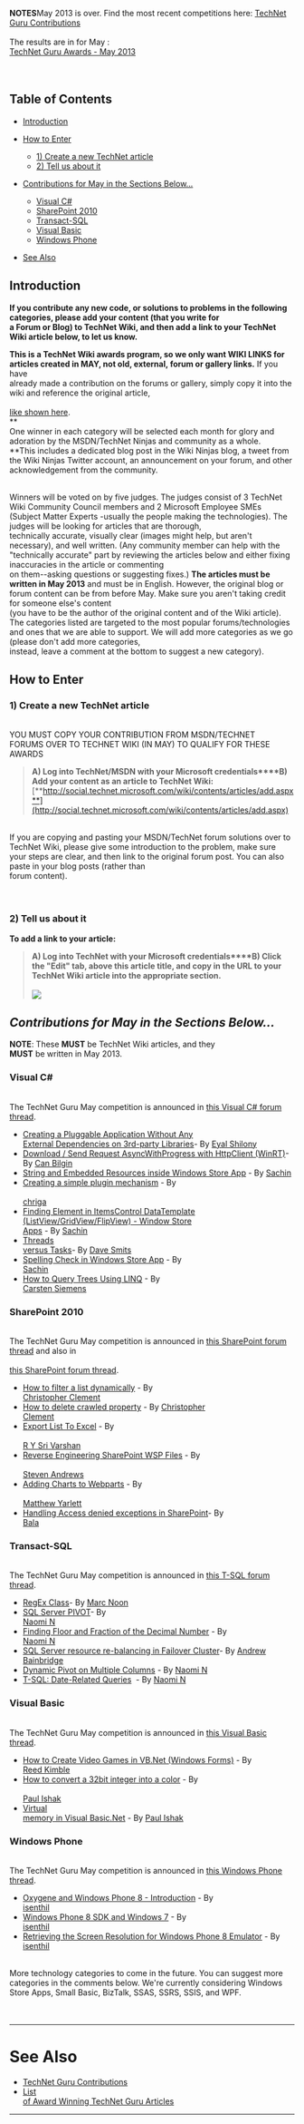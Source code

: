 
**NOTES**May 2013 is over. Find the most recent competitions here: [TechNet Guru Contributions](http://social.technet.microsoft.com/wiki/contents/articles/17641.technet-guru-contributions.aspx)   
<br>The results are in for May : [<br>TechNet Guru Awards - May 2013](http://blogs.technet.com/b/wikininjas/archive/2013/06/11/technet-guru-awards-may-2013.aspx#3578313)  
<br>   

## Table of Contents



- [Introduction](#Introduction)
- [How to Enter](#How_to_Enter)


  - [1) Create a new TechNet article](#Create_a_new_TechNet_article)
  - [2) Tell us about it](#Tell_us_about_it)
- [Contributions for May in the Sections Below...](#Add_Your_Contributions_for_May_in_the_Sections_Below)


  - [Visual C#](#Visual_C)
  - [SharePoint 2010](#SharePoint_twentyten)
  - [Transact-SQL](#Transact-SQL)
  - [Visual Basic](#Visual_Basic)
  - [Windows Phone](#Windows_Phone)
- [See Also](#See_Also)
  
  

## <a name="Introduction"></a>Introduction
  
**If you contribute any new code, or solutions to problems in the following categories, please add your content (that you write for<br> a Forum or Blog) to TechNet Wiki, and then add a link to your TechNet Wiki article below, to let us know.**  
  
**This is a TechNet Wiki awards program, so we only want WIKI LINKS for articles created in MAY, not old, external, forum or gallery links.** If you have<br> already made a contribution on the forums or gallery, simply copy it into the wiki and reference the original article,<br>[<br>like shown here](http://social.technet.microsoft.com/wiki/contents/articles/13461.blackboard-design-pattern-a-practical-example-radar-defense-system.aspx).  
**<br>One winner in each category will be selected each month for glory and adoration by the MSDN/TechNet Ninjas and community as a whole.<br>**This includes a dedicated blog post in the Wiki Ninjas blog, a tweet from the Wiki Ninjas Twitter account, an announcement on your forum, and other acknowledgement from the community.  
  
<br>Winners will be voted on by five judges. The judges consist of 3 TechNet Wiki Community Council members and 2 Microsoft Employee SMEs (Subject Matter Experts -usually the people making the technologies). The judges will be looking for articles that are thorough,<br> technically accurate, visually clear (images might help, but aren't necessary), and well written. (Any community member can help with the "technically accurate" part by reviewing the articles below and either fixing inaccuracies in the article or commenting<br> on them--asking questions or suggesting fixes.) **The articles must be written in May 2013** and must be in English. However, the original blog or forum content can be from before May. Make sure you aren't taking credit for someone else's content<br> (you have to be the author of the original content and of the Wiki article). The categories listed are targeted to the most popular forums/technologies and ones that we are able to support. We will add more categories as we go (please don't add more categories,<br> instead, leave a comment at the bottom to suggest a new category).  
  

## <a name="How_to_Enter"></a>How to Enter
  

### <a name="Create_a_new_TechNet_article"></a>1) Create a new TechNet article
<br>YOU MUST COPY YOUR CONTRIBUTION FROM MSDN/TECHNET FORUMS OVER TO TECHNET WIKI (IN MAY) TO QUALIFY FOR THESE AWARDS  
  


> **A) Log into TechNet/MSDN with your Microsoft credentials****B) Add your content as an article to TechNet Wiki:<br>**[**http://social.technet.microsoft.com/wiki/contents/articles/add.aspx**](http://social.technet.microsoft.com/wiki/contents/articles/add.aspx)

  
<br>If you are copying and pasting your MSDN/TechNet forum solutions over to TechNet Wiki, please give some introduction to the problem, make sure your steps are clear, and then link to the original forum post. You can also paste in your blog posts (rather than<br> forum content).  
<br>   

### <a name="Tell_us_about_it"></a>2) Tell us about it
**To add a link to your article:**

> **A) Log into TechNet with your Microsoft credentials****B) Click the "Edit" tab, above this article title, and copy in the URL to your TechNet Wiki article into the appropriate section.**   
>    
> **[![ ](http://social.technet.microsoft.com/wiki/resized-image.ashx/__size/418x0/__key/communityserver-wikis-components-files/00-00-00-00-05/2475.Captureedit.PNG)](http://social.technet.microsoft.com/wiki/cfs-file.ashx/__key/communityserver-wikis-components-files/00-00-00-00-05/2475.Captureedit.PNG)**






## *Contributions for May in the Sections Below...*


**NOTE**: These **MUST** be TechNet Wiki articles, and they<br>**MUST** be written in May 2013.


### <a name="Visual_C"></a>Visual C#
<br>The TechNet Guru May competition is announced in [this Visual C# forum thread](http://social.msdn.microsoft.com/Forums/en-US/csharpgeneral/thread/0b58ab48-f6dc-46ae-abef-61ac4de7a24d).  

- [Creating a Pluggable Application Without Any<br> External Dependencies on 3rd-party Libraries](http://social.technet.microsoft.com/wiki/contents/articles/17354.creating-a-pluggable-application-without-any-external-dependencies-on-3rd-party-libraries.aspx)- By [Eyal Shilony](http://social.technet.microsoft.com/wiki/351496/ProfileUrlRedirect.ashx)
- [Download / Send Request AsyncWithProgress with HttpClient (WinRT)](http://social.technet.microsoft.com/wiki/contents/articles/17360.download-send-request-asyncwithprogress-with-httpclient-winrt.aspx)- By [Can Bilgin](http://social.technet.microsoft.com/wiki/60518/ProfileUrlRedirect.ashx)
- [String and Embedded Resources inside Windows Store App](http://social.technet.microsoft.com/wiki/contents/articles/17414.string-and-embedded-resources-inside-windows-store-app.aspx) - By [Sachin](http://social.technet.microsoft.com/profile/sachin%20%20s/)
- [Creating a simple plugin mechanism](http://social.technet.microsoft.com/wiki/contents/articles/17501.creating-a-simple-plugin-mechanism.aspx) - By<br>[<br>chriga](http://social.technet.microsoft.com/wiki/340201/ProfileUrlRedirect.ashx)
- [Finding Element in ItemsControl DataTemplate (ListView/GridView/FlipView) - Window Store<br> Apps](http://social.technet.microsoft.com/wiki/contents/articles/17502.finding-element-in-itemscontrol-datatemplate-listviewgridviewflipview-window-store-apps.aspx) - By [Sachin](http://social.technet.microsoft.com/profile/sachin%20%20s/)
- [Threads<br> versus Tasks](http://social.technet.microsoft.com/wiki/contents/articles/17499.threads-versus-tasks.aspx)- By [Dave Smits](http://social.technet.microsoft.com/profile/dave%20smits/)
- [Spelling Check in Windows Store App](http://social.technet.microsoft.com/wiki/contents/articles/17558.spell-checking-winrt-component-c-vb-html5javascript.aspx) - By<br>[Sachin](http://social.technet.microsoft.com/profile/sachin%20%20s/)
- [How to Query Trees Using LINQ](http://social.technet.microsoft.com/wiki/contents/articles/17556.how-to-query-trees-using-linq.aspx) - By<br>[Carsten Siemens](http://social.technet.microsoft.com/profile/carsten%20siemens/)


### <a name="SharePoint_twentyten"></a>SharePoint 2010
<br>The TechNet Guru May competition is announced in [this SharePoint forum thread](http://social.msdn.microsoft.com/Forums/en-US/sharepointgeneralprevious/thread/c3b4d581-7ccd-4975-aa59-af5212ed3862) and also in<br>[<br>this SharePoint forum thread](http://social.msdn.microsoft.com/Forums/en-US/sharepointdevelopmentprevious/thread/f90a4327-64ce-4477-a7de-39d8316fbd3d).  

- [How to filter a list dynamically](http://social.technet.microsoft.com/wiki/contents/articles/17434.sharepoint-filter-list-dynamically.aspx) - By<br>[Christopher Clement](http://social.technet.microsoft.com/profile/christopher%20clement/)
- [How to delete crawled property](http://social.technet.microsoft.com/wiki/contents/articles/17437.sharepoint-2010-how-to-delete-crawled-property.aspx) - By [Christopher<br> Clement](http://social.technet.microsoft.com/profile/christopher%20clement/)
- [Export List To Excel](http://social.msdn.microsoft.com/Forums/en-US/sharepointgeneralprevious/thread/01c31642-96cc-4f44-b93b-b78f5326f417) - By<br>[<br>R Y Sri Varshan](http://social.msdn.microsoft.com/profile/r%20y%20sri%20varshan/?ws=usercard-mini)
- [Reverse Engineering SharePoint WSP Files](http://social.technet.microsoft.com/wiki/contents/articles/17546.reverse-engineering-sharepoint-wsp-packages.aspx "Reverse Engineering SharePoont WSP Files") - By<br>[<br>Steven Andrews](http://social.technet.microsoft.com/profile/steven%20andrews/ "Steven's MSDN Profile")
- [Adding Charts to Webparts](http://social.technet.microsoft.com/wiki/contents/articles/17614.adding-charts-to-webparts.aspx) - By<br>[<br>Matthew Yarlett](http://social.technet.microsoft.com/profile/matthew%20yarlett/?type=forum)
- [Handling Access denied exceptions in SharePoint](http://social.technet.microsoft.com/wiki/contents/articles/24360.handling-access-denied-exceptions-in-sharepoint.aspx)- By<br>[Bala](http://social.msdn.microsoft.com/profile/bala%20chowdary)


### <a name="Transact-SQL"></a>Transact-SQL
<br>The TechNet Guru May competition is announced in [this T-SQL forum thread](http://social.technet.microsoft.com/Forums/en-US/transactsql/thread/19ba4ad8-f55b-4928-8cdf-dc9da9964439).  

- [RegEx Class](http://social.technet.microsoft.com/wiki/contents/articles/17335.regex-class.aspx)- By [Marc Noon](http://social.technet.microsoft.com/wiki/438025/ProfileUrlRedirect.ashx)
- [SQL Server PIVOT](http://social.technet.microsoft.com/wiki/contents/articles/17351.sql-server-pivot.aspx)- By<br>[Naomi N](http://social.technet.microsoft.com/profile/naomi%20%20n/)
- [Finding Floor and Fraction of the Decimal Number](http://social.technet.microsoft.com/wiki/contents/articles/17376.finding-floor-and-fraction-of-the-decimal-number.aspx) - By<br>[Naomi N](http://social.technet.microsoft.com/profile/naomi%20%20n/)
- [SQL Server resource re-balancing in Failover Cluster](http://social.technet.microsoft.com/wiki/contents/articles/17352.sql-server-resource-re-balancing-in-failover-cluster.aspx)- By [Andrew Bainbridge](http://social.technet.microsoft.com/wiki/50994/ProfileUrlRedirect.ashx)
- [Dynamic Pivot on Multiple Columns](http://social.technet.microsoft.com/wiki/contents/articles/17510.dynamic-pivot-on-multiple-columns.aspx) - By [Naomi N](http://social.technet.microsoft.com/profile/naomi%20%20n/)
- [T-SQL: Date-Related Queries](http://social.technet.microsoft.com/wiki/contents/articles/17616.date-related-queries.aspx)  - By [Naomi N](http://social.technet.microsoft.com/profile/naomi%20%20n/)


### <a name="Visual_Basic"></a>Visual Basic
<br>The TechNet Guru May competition is announced in [this Visual Basic thread](http://social.msdn.microsoft.com/Forums/en-US/vbgeneral/thread/7653c592-3be6-41db-89db-1793a53e6ac4%20%20).  

- [How to Create Video Games in VB.Net (Windows Forms)](http://social.technet.microsoft.com/wiki/contents/articles/17358.how-to-create-video-games-in-vb-net-windows-forms.aspx) - By<br>[Reed Kimble](http://social.technet.microsoft.com/wiki/327827/ProfileUrlRedirect.ashx)
- [How to convert a 32bit integer into a color](http://social.technet.microsoft.com/wiki/contents/articles/17432.how-to-convert-a-32-bit-integer-into-a-color.aspx) - By<br>[<br>Paul Ishak](http://social.technet.microsoft.com/wiki/94126/ProfileUrlRedirect.ashx)
- [Virtual<br> memory in Visual Basic.Net](http://social.technet.microsoft.com/wiki/contents/articles/17477.virtual-memory-in-visual-basic-net.aspx "Virtual Memory In Visual Basic.Net") - By [Paul Ishak](http://social.technet.microsoft.com/wiki/94126/ProfileUrlRedirect.ashx)


### <a name="Windows_Phone"></a>Windows Phone
<br>The TechNet Guru May competition is announced in [this Windows Phone thread](http://social.msdn.microsoft.com/Forums/en-US/wpdevelop/thread/0a122dea-8f0d-43f1-b707-60b629f17cef).  

- [Oxygene and Windows Phone 8 - Introduction](http://social.technet.microsoft.com/wiki/contents/articles/17412.oxygene-net-wp8-introduction.aspx) - By<br>[isenthil](http://social.msdn.microsoft.com/Profile/isenthil)
- [Windows Phone 8 SDK and Windows 7](http://social.technet.microsoft.com/wiki/contents/articles/17411.windows-phone-8-sdk-and-windows-7.aspx "Windows Phone 8 SDK and Windows 7") - By<br>[isenthil](http://social.msdn.microsoft.com/Profile/isenthil)
- [Retrieving the Screen Resolution for Windows Phone 8 Emulator](http://social.technet.microsoft.com/wiki/contents/articles/17413.retreiving-the-screen-resolution-for-windows-phone-8-emulator.aspx) - By<br>[isenthil](http://social.msdn.microsoft.com/Profile/isenthil)

<br>More technology categories to come in the future. You can suggest more categories in the comments below. We're currently considering Windows Store Apps, Small Basic, BizTalk, SSAS, SSRS, SSIS, and WPF.    
<br>   

* * *

# <a name="See_Also"></a>See Also

- [TechNet Guru Contributions](http://social.technet.microsoft.com/wiki/contents/articles/17641.technet-guru-contributions.aspx)
- [List<br> of Award Winning TechNet Guru Articles](http://social.technet.microsoft.com/wiki/contents/articles/19679.list-of-award-winning-technet-guru-articles.aspx)


* * *
